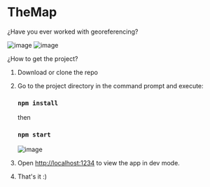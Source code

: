 # TheMap

¿Have you ever worked with georeferencing?

![image](https://user-images.githubusercontent.com/44687875/211937069-bc082c35-77be-40e7-ad5a-f2ec685321f3.png)
![image](https://user-images.githubusercontent.com/44687875/211937973-57ae03f3-682a-442d-9b03-064702ff59dc.png)

¿How to get the project?

1. Download or clone the repo

3. Go to the project directory in the command prompt and execute:

   ### `npm install`

   then

   ### `npm start`
   
   ![image](https://user-images.githubusercontent.com/44687875/211937798-c0c045f7-2936-47fd-bc6b-731b8d92081a.png)
   


4. Open [http://localhost:1234](http://localhost:1234) to view the app in dev mode.

5. That's it :)

